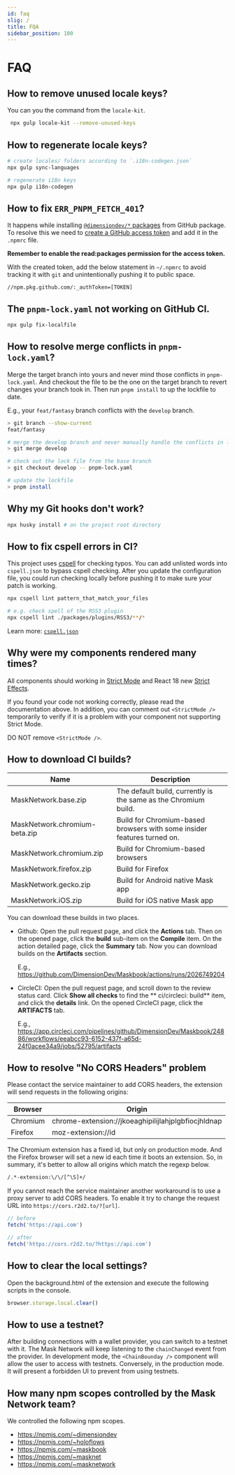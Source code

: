 ```yaml
---
id: faq
slig: /
title: FQA
sidebar_position: 100
---
```


# FAQ

## How to remove unused locale keys?

You can you the command from the `locale-kit`.

```bash
 npx gulp locale-kit --remove-unused-keys
```

## How to regenerate locale keys?

```bash
# create locales/ folders according to `.i18n-codegen.json`
npx gulp sync-languages

# regenerate i18n keys
npx gulp i18n-codegen
```

## How to fix `ERR_PNPM_FETCH_401`?

It happens while installing [`@dimensiondev/*` packages](https://github.com/orgs/DimensionDev/packages) from GitHub package. To resolve this we need to [create a GitHub access token](https://docs.github.com/en/authentication/keeping-your-account-and-data-secure/creating-a-personal-access-token) and add it in the `.npmrc` file.

**Remember to enable the **read:packages** permission for the access token.**

With the created token, add the below statement in `~/.npmrc` to avoid tracking it with `git` and unintentionally pushing it to public space.

```
//npm.pkg.github.com/:_authToken=[TOKEN]
```

## The `pnpm-lock.yaml` not working on GitHub CI.

```bash
npx gulp fix-localfile
```

## How to resolve merge conflicts in `pnpm-lock.yaml`?

Merge the target branch into yours and never mind those conflicts in `pnpm-lock.yaml`. And checkout the file to be the one on the target branch to revert changes your branch took in. Then run `pnpm install` to up the lockfile to date.

E.g., your `feat/fantasy` branch conflicts with the `develop` branch.

```bash
> git branch --show-current
feat/fantasy

# merge the develop branch and never manually handle the conflicts in lock file
> git merge develop

# check out the lock file from the base branch
> git checkout develop -- pnpm-lock.yaml

# update the lockfile
> pnpm install
```

## Why my Git hooks don't work?

```bash
npx husky install # on the project root directory
```

## How to fix cspell errors in CI?

This project uses [cspell](https://github.com/streetsidesoftware/cspell) for checking typos. You can add unlisted words into `cspell.json` to bypass cspell checking. After you update the configuration file, you could run checking locally before pushing it to make sure your patch is working.

```bash
npx cspell lint pattern_that_match_your_files

# e.g. check spell of the RSS3 plugin
npx cspell lint ./packages/plugins/RSS3/**/*
```

Learn more: [`cspell.json`](https://cspell.org/configuration/#cspelljson)

## Why were my components rendered many times?

All components should working in [Strict Mode](https://reactjs.org/docs/strict-mode.html) and React 18 new [Strict Effects](https://github.com/reactwg/react-18/discussions/19).

If you found your code not working correctly, please read the documentation above. In addition, you can comment out `<StrictMode />` temporarily to verify if it is a problem with your component not supporting Strict Mode.

DO NOT remove `<StrictMode />`.

## How to download CI builds?

| Name                          | Description                                                             |
| ----------------------------- | ----------------------------------------------------------------------- |
| MaskNetwork.base.zip          | The default build, currently is the same as the Chromium build.         |
| MaskNetwork.chromium-beta.zip | Build for Chromium-based browsers with some insider features turned on. |
| MaskNetwork.chromium.zip      | Build for Chromium-based browsers                                       |
| MaskNetwork.firefox.zip       | Build for Firefox                                                       |
| MaskNetwork.gecko.zip         | Build for Android native Mask app                                       |
| MaskNetwork.iOS.zip           | Build for iOS native Mask app                                           |

You can download these builds in two places.

-   Github: Open the pull request page, and click the **Actions** tab. Then on the opened page, click the **build** sub-item on the **Compile** item. On the action detailed page, click the **Summary** tab. Now you can download builds on the **Artifacts** section.

    E.g., <https://github.com/DimensionDev/Maskbook/actions/runs/2026749204>

-   CircleCI: Open the pull request page, and scroll down to the review status card. Click **Show all checks** to find the **
    ci/circleci: build** item, and click the **details** link. On the opened CircleCI page, click the **ARTIFACTS** tab.

    E.g., <https://app.circleci.com/pipelines/github/DimensionDev/Maskbook/24886/workflows/eeabcc93-6152-437f-a65d-24f0acee34a9/jobs/52795/artifacts>

## How to resolve "No CORS Headers" problem

Please contact the service maintainer to add CORS headers, the extension will send requests in the following origins:

| Browser  | Origin                                              |
| -------- | --------------------------------------------------- |
| Chromium | chrome-extension://jkoeaghipilijlahjplgbfiocjhldnap |
| Firefox  | moz-extension://id                                  |

The Chromium extension has a fixed id, but only on production mode. And the Firefox browser will set a new id each time it boots an extension. So, in summary, it's better to allow all origins which match the regexp below.

```txt
/.*-extension:\/\/[^\S]+/
```

If you cannot reach the service maintainer another workaround is to use a proxy server to add CORS headers. To enable it try to change the request URL into `https://cors.r2d2.to/?[url]`.

```ts
// before
fetch('https://api.com')

// after
fetch('https://cors.r2d2.to/?https://api.com')
```

## How to clear the local settings?

Open the background.html of the extension and execute the following scripts in the console.

```js
browser.storage.local.clear()
```

## How to use a testnet?

After building connections with a wallet provider, you can switch to a testnet with it. The Mask Network will keep listening to the `chainChanged` event from the provider. In development mode, the `<ChainBounday />` component will allow the user to access with testnets. Conversely, in the production mode. It will present a forbidden UI to prevent from using testnets.

## How many npm scopes controlled by the Mask Network team?

We controlled the following npm scopes.

-   https://npmjs.com/~dimensiondev
-   https://npmjs.com/~holoflows
-   https://npmjs.com/~maskbook
-   https://npmjs.com/~masknet
-   https://npmjs.com/~masknetwork

